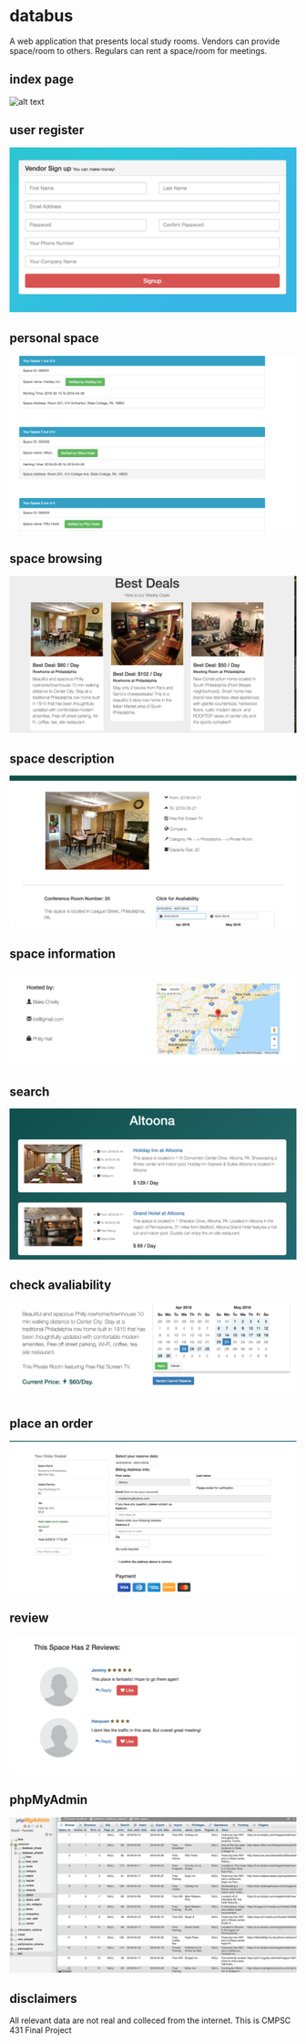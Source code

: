 # databus
A web application that presents local study rooms.
Vendors can provide space/room to others.
Regulars can rent a space/room for meetings.

## index page
![alt text](/pics/indexpage.png "index")
## user register
![alt text](/pics/register.png "register")
## personal space
![alt text](/pics/personalpage.png "personal")
## space browsing
![alt text](/pics/browsing.png "browsing")
## space description
![alt text](/pics/space.png "space")
## space information
![alt text](/pics/location:host.png "lo/ho")
## search 
![alt text](/pics/search.png "search")
## check avaliability
![alt text](/pics/avalibility.png "dates")
## place an order
![alt text](/pics/order.png "order")
## review
![alt text](/pics/review.png "review")
## phpMyAdmin
![alt text](/pics/phpmyadmin.png "php")
## disclaimers
All relevant data are not real and colleced from the internet.
This is CMPSC 431 Final Project
